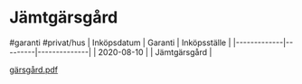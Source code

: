 # Jämtgärsgård
#garanti
#privat/hus
| Inköpsdatum | Garanti | Inköpsställe |
|-------------|---------|--------------|
| 2020-08-10  |         | Jämtgärsgård |

[gärsgård.pdf](J%C3%A4mtg%C3%A4rsg%C3%A5rd/ga%CC%88rsga%CC%8Ard.pdf)<!-- {"width":518,"embed":"true","preview":"true"} -->